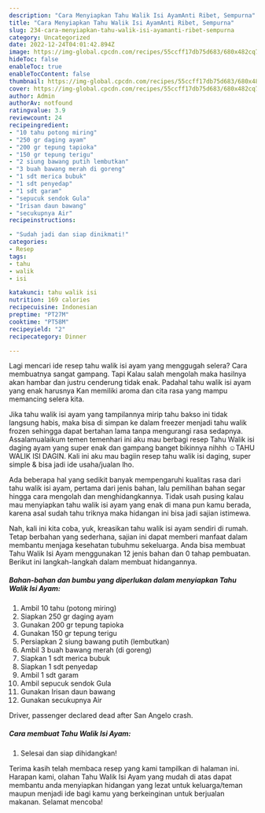 ```yaml
---
description: "Cara Menyiapkan Tahu Walik Isi AyamAnti Ribet, Sempurna"
title: "Cara Menyiapkan Tahu Walik Isi AyamAnti Ribet, Sempurna"
slug: 234-cara-menyiapkan-tahu-walik-isi-ayamanti-ribet-sempurna
category: Uncategorized
date: 2022-12-24T04:01:42.894Z
image: https://img-global.cpcdn.com/recipes/55ccff17db75d683/680x482cq70/tahu-walik-isi-ayam-foto-resep-utama.jpg
hideToc: false
enableToc: true
enableTocContent: false
thumbnail: https://img-global.cpcdn.com/recipes/55ccff17db75d683/680x482cq70/tahu-walik-isi-ayam-foto-resep-utama.jpg
cover: https://img-global.cpcdn.com/recipes/55ccff17db75d683/680x482cq70/tahu-walik-isi-ayam-foto-resep-utama.jpg
author: Admin
authorAv: notfound
ratingvalue: 3.9
reviewcount: 24
recipeingredient:
- "10 tahu potong miring"
- "250 gr daging ayam"
- "200 gr tepung tapioka"
- "150 gr tepung terigu"
- "2 siung bawang putih lembutkan"
- "3 buah bawang merah di goreng"
- "1 sdt merica bubuk"
- "1 sdt penyedap"
- "1 sdt garam"
- "sepucuk sendok Gula"
- "Irisan daun bawang"
- "secukupnya Air"
recipeinstructions:

- "Sudah jadi dan siap dinikmati!"
categories:
- Resep
tags:
- tahu
- walik
- isi

katakunci: tahu walik isi 
nutrition: 169 calories
recipecuisine: Indonesian
preptime: "PT27M"
cooktime: "PT58M"
recipeyield: "2"
recipecategory: Dinner

---
```



Lagi mencari ide resep tahu walik isi ayam yang menggugah selera? Cara membuatnya sangat gampang. Tapi Kalau salah mengolah maka hasilnya akan hambar dan justru cenderung tidak enak. Padahal tahu walik isi ayam yang enak harusnya Kan memiliki aroma dan cita rasa yang mampu memancing selera kita.


Jika tahu walik isi ayam yang tampilannya mirip tahu bakso ini tidak langsung habis, maka bisa di simpan ke dalam freezer menjadi tahu walik frozen sehingga dapat bertahan lama tanpa mengurangi rasa sedapnya. Assalamualaikum temen temenhari ini aku mau berbagi resep Tahu Walik isi daging ayam yang super enak dan gampang banget bikinnya nihhh ☺️TAHU WALIK ISI DAGIN. Kali ini aku mau bagiin resep tahu walik isi daging, super simple &amp; bisa jadi ide usaha/jualan lho.

Ada beberapa hal yang sedikit banyak mempengaruhi kualitas rasa dari tahu walik isi ayam, pertama dari jenis bahan, lalu pemilihan bahan segar hingga cara mengolah dan menghidangkannya. Tidak usah pusing kalau mau menyiapkan tahu walik isi ayam yang enak di mana pun kamu berada, karena asal sudah tahu triknya maka hidangan ini bisa jadi sajian istimewa.


Nah, kali ini kita coba, yuk, kreasikan tahu walik isi ayam sendiri di rumah. Tetap berbahan yang sederhana, sajian ini dapat memberi manfaat dalam membantu menjaga kesehatan tubuhmu sekeluarga. Anda bisa membuat Tahu Walik Isi Ayam menggunakan 12 jenis bahan dan 0 tahap pembuatan. Berikut ini langkah-langkah dalam membuat hidangannya.

<!--inarticleads1-->

##### Bahan-bahan dan bumbu yang diperlukan dalam menyiapkan Tahu Walik Isi Ayam:

1. Ambil 10 tahu (potong miring)
1. Siapkan 250 gr daging ayam
1. Gunakan 200 gr tepung tapioka
1. Gunakan 150 gr tepung terigu
1. Persiapkan 2 siung bawang putih (lembutkan)
1. Ambil 3 buah bawang merah (di goreng)
1. Siapkan 1 sdt merica bubuk
1. Siapkan 1 sdt penyedap
1. Ambil 1 sdt garam
1. Ambil sepucuk sendok Gula
1. Gunakan Irisan daun bawang
1. Gunakan secukupnya Air


Driver, passenger declared dead after San Angelo crash. 

<!--inarticleads2-->

##### Cara membuat Tahu Walik Isi Ayam:


1. Selesai dan siap dihidangkan!



Terima kasih telah membaca resep yang kami tampilkan di halaman ini. Harapan kami, olahan Tahu Walik Isi Ayam yang mudah di atas dapat membantu anda menyiapkan hidangan yang lezat untuk keluarga/teman maupun menjadi ide bagi kamu yang berkeinginan untuk berjualan makanan. Selamat mencoba!
